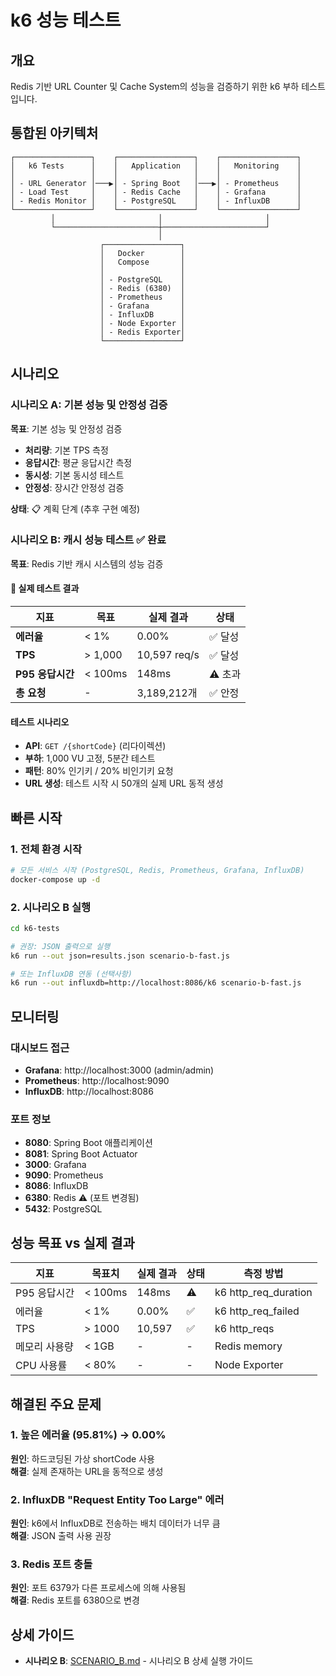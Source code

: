 # k6 성능 테스트

## 개요

Redis 기반 URL Counter 및 Cache System의 성능을 검증하기 위한 k6 부하 테스트입니다.

## 통합된 아키텍처

```
┌─────────────────┐    ┌─────────────────┐    ┌─────────────────┐
│   k6 Tests      │    │   Application   │    │   Monitoring    │
│                 │    │                 │    │                 │
│ - URL Generator │───▶│ - Spring Boot   │───▶│ - Prometheus    │
│ - Load Test     │    │ - Redis Cache   │    │ - Grafana       │
│ - Redis Monitor │    │ - PostgreSQL    │    │ - InfluxDB      │
└─────────────────┘    └─────────────────┘    └─────────────────┘
         │                       │                       │
         └───────────────────────┼───────────────────────┘
                                 │
                    ┌─────────────────┐
                    │   Docker        │
                    │   Compose       │
                    │                 │
                    │ - PostgreSQL    │
                    │ - Redis (6380)  │
                    │ - Prometheus    │
                    │ - Grafana       │
                    │ - InfluxDB      │
                    │ - Node Exporter │
                    │ - Redis Exporter│
                    └─────────────────┘
```

## 시나리오

### 시나리오 A: 기본 성능 및 안정성 검증

**목표**: 기본 성능 및 안정성 검증

- **처리량**: 기본 TPS 측정
- **응답시간**: 평균 응답시간 측정
- **동시성**: 기본 동시성 테스트
- **안정성**: 장시간 안정성 검증

**상태**: 📋 계획 단계 (추후 구현 예정)

### 시나리오 B: 캐시 성능 테스트 ✅ 완료

**목표**: Redis 기반 캐시 시스템의 성능 검증

#### 🎯 실제 테스트 결과

| 지표             | 목표    | 실제 결과    | 상태    |
| ---------------- | ------- | ------------ | ------- |
| **에러율**       | < 1%    | 0.00%        | ✅ 달성 |
| **TPS**          | > 1,000 | 10,597 req/s | ✅ 달성 |
| **P95 응답시간** | < 100ms | 148ms        | ⚠️ 초과 |
| **총 요청**      | -       | 3,189,212개  | ✅ 안정 |

#### 테스트 시나리오

- **API**: `GET /{shortCode}` (리다이렉션)
- **부하**: 1,000 VU 고정, 5분간 테스트
- **패턴**: 80% 인기키 / 20% 비인기키 요청
- **URL 생성**: 테스트 시작 시 50개의 실제 URL 동적 생성

## 빠른 시작

### 1. 전체 환경 시작

```bash
# 모든 서비스 시작 (PostgreSQL, Redis, Prometheus, Grafana, InfluxDB)
docker-compose up -d
```

### 2. 시나리오 B 실행

```bash
cd k6-tests

# 권장: JSON 출력으로 실행
k6 run --out json=results.json scenario-b-fast.js

# 또는 InfluxDB 연동 (선택사항)
k6 run --out influxdb=http://localhost:8086/k6 scenario-b-fast.js
```

## 모니터링

### 대시보드 접근

- **Grafana**: http://localhost:3000 (admin/admin)
- **Prometheus**: http://localhost:9090
- **InfluxDB**: http://localhost:8086

### 포트 정보

- **8080**: Spring Boot 애플리케이션
- **8081**: Spring Boot Actuator
- **3000**: Grafana
- **9090**: Prometheus
- **8086**: InfluxDB
- **6380**: Redis ⚠️ (포트 변경됨)
- **5432**: PostgreSQL

## 성능 목표 vs 실제 결과

| 지표          | 목표치  | 실제 결과 | 상태 | 측정 방법            |
| ------------- | ------- | --------- | ---- | -------------------- |
| P95 응답시간  | < 100ms | 148ms     | ⚠️   | k6 http_req_duration |
| 에러율        | < 1%    | 0.00%     | ✅   | k6 http_req_failed   |
| TPS           | > 1000  | 10,597    | ✅   | k6 http_reqs         |
| 메모리 사용량 | < 1GB   | -         | -    | Redis memory         |
| CPU 사용률    | < 80%   | -         | -    | Node Exporter        |

## 해결된 주요 문제

### 1. 높은 에러율 (95.81%) → 0.00%

**원인**: 하드코딩된 가상 shortCode 사용  
**해결**: 실제 존재하는 URL을 동적으로 생성

### 2. InfluxDB "Request Entity Too Large" 에러

**원인**: k6에서 InfluxDB로 전송하는 배치 데이터가 너무 큼  
**해결**: JSON 출력 사용 권장

### 3. Redis 포트 충돌

**원인**: 포트 6379가 다른 프로세스에 의해 사용됨  
**해결**: Redis 포트를 6380으로 변경

## 상세 가이드

- **시나리오 B**: [SCENARIO_B.md](./SCENARIO_B.md) - 시나리오 B 상세 실행 가이드

